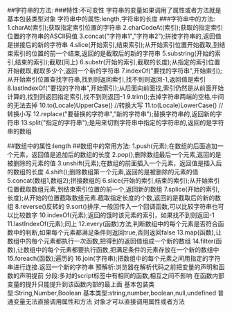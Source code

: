##字符串的方法:
###特性:不可变性
字符串的变量如果调用了属性或者方法就是基本包装类型对象
字符串中的属性:length,字符串的长度
###字符串中的方法:
1.charAt(索引);获取指定索引位置的字符串
2.charCodeAt(索引);获取的指定索引位置的字符串的ASCII码值
3.concat("字符串1","字符串2");拼接字符串的,返回值是拼接后的新的字符串
4.slice(开始索引,结束索引);从开始索引位置开始截取,到结束索引的位置的前一个结束,返回的是截取后的新的字符串
5.substring(开始的索引,结束的索引);截取(同上)
6.substr(开始的索引,截取的长度);从指定的索引位置开始截取,截取多少个,返回一个新的字符串
7.indexOf("要找的字符串",开始索引);从开始索引位置查找字符串,找到则返回索引,找不到则返回-1,返回值是索引
8.lastIndexOf("要找的字符串",开始索引);从后面向前面找,索引仍然是从前面开始计算的,找到则返回指定索引,找不到则返回-1
9.trim();去掉字符串两端的空格,中间的无法去掉
10.to(Locale)UpperCase() //转换大写
11.to(Locale)LowerCase() //转换小写
12.replace("要替换的字符串","新的字符串");替换字符串的,返回新的字符串
13.split("指定的字符串");是用来切割字符串中指定的字符串的,返回的是字符串的数组

##数组中的属性:length
##数组中的常用方法:
1.push(元素);在数组的后面追加一个元素，返回值是追加后的数组的长度
2.pop();删除数组最后一个元素,返回的是被删除的元素的值
3.unshift(元素);在数组的前面插入一个元素，返回值是插入后的数组的长度
4.shift();删除数组第一个元素,返回的是被删除的元素的值
5.concat(数组1,数组2);拼接数组的
6.slice(开始的索引,结束的索引);从开始索引位置截取数组元素,到结束索引位置的前一个,返回新的数组
7.splice(开始的索引,长度);从开始的位置截取数组元素.截取指定长度的个数,返回的是截取后的新的数组
8.reverse()反转的
9.sort()排序,一般回传入一个回调函数,可以比较字符串也可以比较数字
10.indexOf(元素);返回的饿时该元素的索引，如果找不到则返回-1
11.lastIndexOf(元素);同上
12.every(函数)方法,判断数组中的每个元素是否符合函数中的判断,如果每个元素都满足条件则返回true,否则返回false
13.map(函数),让数组中的每个元素都执行一次函数,把得到的返回值组成一个新的数组
14.filter(函数),让数组中的每个元素都要执行函数,把满足条件的元素存放在一个新的数组中
15.foreach(函数);遍历的
16.join(字符串);把数组中的每个元素之间用指定的字符串进行连接.返回一个新的字符串
预解析:浏览器在解析代码之前把变量的声明和函数的声明提前
分段:多对的script标签中有相同的函数,相互之间不影响
在函数内部变量的提升只能提升到该函数内部的最上面
基本包装类型:String,Number,Boolean
基本类型:string,number,boolean,null,undefined
普通变量无法直接调用属性和方法
对象才可以直接调用属性或者方法
